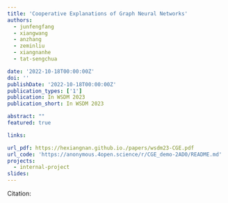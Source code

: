 ```yaml
---
title: 'Cooperative Explanations of Graph Neural Networks'
authors:
  - junfengfang
  - xiangwang
  - anzhang
  - zeminliu
  - xiangnanhe
  - tat-sengchua

date: '2022-10-18T00:00:00Z'
doi: ''
publishDate: '2022-10-18T00:00:00Z'
publication_types: ['1']
publication: In WSDM 2023 
publication_short: In WSDM 2023 

abstract: ""
featured: true

links:

url_pdf: https://hexiangnan.github.io./papers/wsdm23-CGE.pdf
url_code: 'https://anonymous.4open.science/r/CGE_demo-2AD0/README.md'
projects:
  - internal-project
slides:
---
```




Citation:
